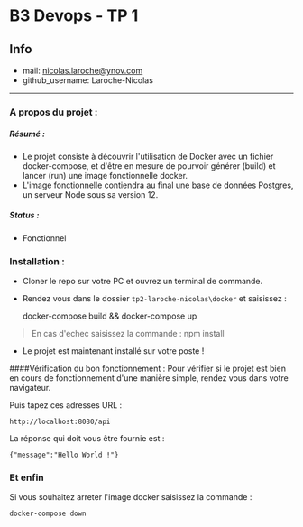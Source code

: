 # B3 Devops - TP 1
## Info
- mail: nicolas.laroche@ynov.com
- github​_username: Laroche-Nicolas

----


### A propos du projet : 

##### Résumé : 
- Le projet consiste à découvrir l'utilisation de Docker avec un fichier docker-compose, et d'être en mesure de pourvoir
 générer (build) et lancer (run) une image fonctionnelle docker.
- L'image fonctionnelle contiendra au final une base de données Postgres, un serveur Node sous sa version 12.

##### Status : 
- Fonctionnel
  


 
 ### Installation :


- Cloner le repo sur votre PC et ouvrez un terminal de commande.
- Rendez vous dans le dossier `tp2-laroche-nicolas\docker` et saisissez : 


    docker-compose build && docker-compose up
>En cas d'echec saisissez la commande : npm install

- Le projet est maintenant installé sur votre poste ! 



####Vérification du bon fonctionnement : 
Pour vérifier si le projet est bien en cours de fonctionnement d'une manière simple, rendez vous dans votre navigateur.

Puis tapez ces adresses URL : 


    http://localhost:8080/api
    
La réponse qui doit vous être fournie est : 


    {"message":"Hello World !"}


### Et enfin 

Si vous souhaitez arreter l'image docker saisissez la commande : 


    docker-compose down
